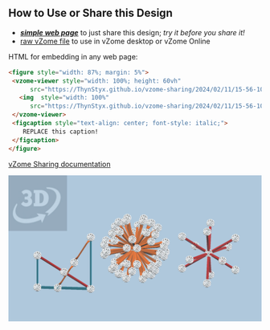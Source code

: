 
## How to Use or Share this Design

 - [***simple web page***](<https://ThynStyx.github.io/vzome-sharing/2024/02/11/15-56-10-Orange-Struts/>) to just share this design; *try it before you share it!*
 - [raw vZome file](<https://raw.githubusercontent.com/ThynStyx/vzome-sharing/main/2024/02/11/15-56-10-Orange-Struts/Orange-Struts.vZome>) to use in vZome desktop or vZome Online
 
 HTML for embedding in any web page:
 ```html
<figure style="width: 87%; margin: 5%">
  <vzome-viewer style="width: 100%; height: 60vh"
       src="https://ThynStyx.github.io/vzome-sharing/2024/02/11/15-56-10-Orange-Struts/Orange-Struts.vZome" >
    <img  style="width: 100%"
       src="https://ThynStyx.github.io/vzome-sharing/2024/02/11/15-56-10-Orange-Struts/Orange-Struts.png" >
  </vzome-viewer>
  <figcaption style="text-align: center; font-style: italic;">
     REPLACE this caption!
  </figcaption>
</figure>
 ```

[vZome Sharing documentation](https://vzome.github.io/vzome/sharing.html#how-it-works)

![Image](<Orange-Struts.png>)

